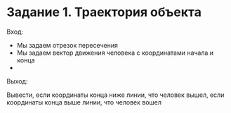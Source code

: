 <h1>Задание 1. Траектория объекта</h1>
<p>Вход:</p>
<ul>
  <li>Мы задаем отрезок пересечения</li>
  <li>Мы задаем вектор движения человека с координатами начала и конца<li>
</ul>
<p>Выход:</p>
<p>Вывести, если координаты конца ниже линии, что человек вышел, если координаты конца выше линии, что человек вошел</p>
